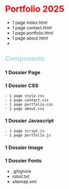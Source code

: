  # <font color='red'> Portfolio 2025 </font>

- 1 page index.html
- 1 page contact.html
- 1 page portfolio.html
- 1 page about.html 
- 
 ## <font color='lightblue'> Composants </font>

 ### 1 Dossier Page
  
 ### 1 Dossier CSS

    - 1 page style.css
    - 1 page contact.css
    - 1 page portfolio.css
    - 1 page about.css
  
 ### 1 Dossier Javascript

    - 1 page script.js
    - 1 page portfolio.js

### 1 Dossier Image
### 1 Dossier Fonts

  * .gitignore
  * robot.txt
  * sitemap.xml